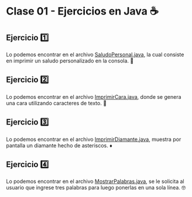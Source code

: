 # Clase 01 - Ejercicios en Java ☕

## Ejercicio 1️⃣
Lo podemos encontrar en el archivo [SaludoPersonal.java](SaludoPersonal.java), la cual consiste en imprimir un saludo personalizado en la consola. 👋

## Ejercicio 2️⃣
Lo podemos encontrar en el archivo [ImprimirCara.java](ImprimirCara.java), donde se genera una cara utilizando caracteres de texto. 🧑

## Ejercicio 3️⃣
Lo podemos encontrar en el archivo [ImprimirDiamante.java](ImprimirDiamante.java), muestra por pantalla un diamante hecho de asteriscos. ♦️

## Ejercicio 4️⃣
Lo podemos encontrar en el archivo [MostrarPalabras.java](MostrarPalabras.java), se le solicita al usuario que ingrese tres palabras para luego ponerlas en una sola línea. 🤓
